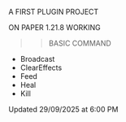 A FIRST PLUGIN PROJECT

ON PAPER 1.21.8 WORKING

>> BASIC COMMAND
- Broadcast
-  ClearEffects
- Feed
- Heal
- Kill

Updated 29/09/2025 at 6:00 PM

